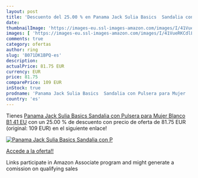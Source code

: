 ```yaml
---
layout: post
title: 'Descuento del 25.00 % en Panama Jack Sulia Basics  Sandalia con P'
date: 
thumbnailImage: 'https://images-eu.ssl-images-amazon.com/images/I/41VueRKCdlL._SL200_.jpg'
images: [ 'https://images-eu.ssl-images-amazon.com/images/I/41VueRKCdlL._SL200_.jpg' ]
comments: true
category: ofertas
author: ring
slug: 'B071DK1BPQ-es'
description:
actualPrice: 81.75 EUR
currency: EUR
price: 81.75
comparePrice: 109 EUR
inStock: true
prodname: 'Panama Jack Sulia Basics  Sandalia con Pulsera para Mujer   Blanco B1   41 EU'
country: 'es'
---
```


Tienes [Panama Jack Sulia Basics  Sandalia con Pulsera para Mujer   Blanco B1   41 EU](https://www.amazon.es/dp/B071DK1BPQ/?tag=tolees-21) con un 25.00 % de descuento con precio de oferta de 81.75 EUR (original: 109 EUR) en el siguiente enlace!

[![Panama Jack Sulia Basics  Sandalia con P](https://images-eu.ssl-images-amazon.com/images/I/41VueRKCdlL._SL200_.jpg)](https://www.amazon.es/dp/B071DK1BPQ/?tag=tolees-21)

[Accede a la oferta!!](https://www.amazon.es/dp/B071DK1BPQ/?tag=tolees-21)

Links participate in Amazon Associate program and might generate a comission on qualifying sales



